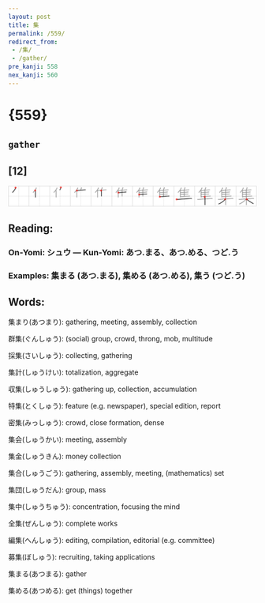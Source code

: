 ```yaml
---
layout: post
title: 集
permalink: /559/
redirect_from:
 - /集/
 - /gather/
pre_kanji: 558
nex_kanji: 560
---
```


# {559}

## `gather`

## [12]

<div class="stroke"><img src="../images/E99B86.png" /></div>

## Reading:

### On-Yomi: シュウ &mdash; Kun-Yomi: あつ.まる、あつ.める、つど.う

### Examples: 集まる (あつ.まる), 集める (あつ.める), 集う (つど.う)

## Words:

集まり(あつまり): gathering, meeting, assembly, collection

群集(ぐんしゅう): (social) group, crowd, throng, mob, multitude

採集(さいしゅう): collecting, gathering

集計(しゅうけい): totalization, aggregate

収集(しゅうしゅう): gathering up, collection, accumulation

特集(とくしゅう): feature (e.g. newspaper), special edition, report

密集(みっしゅう): crowd, close formation, dense

集会(しゅうかい): meeting, assembly

集金(しゅうきん): money collection

集合(しゅうごう): gathering, assembly, meeting, (mathematics) set

集団(しゅうだん): group, mass

集中(しゅうちゅう): concentration, focusing the mind

全集(ぜんしゅう): complete works

編集(へんしゅう): editing, compilation, editorial (e.g. committee)

募集(ぼしゅう): recruiting, taking applications

集まる(あつまる): gather

集める(あつめる): get (things) together
